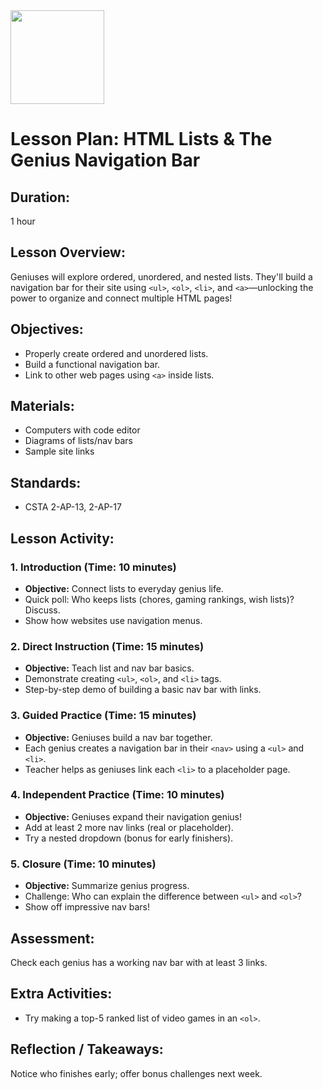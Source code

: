 <img src="https://github.com/Hgp-GeniusLabs/Curriculum/blob/10734f2c827128dde773ea4f266d154d46977866/Org-Wide/Assets/hgp_logo_original.png" width="150"/>

# Lesson Plan: HTML Lists & The Genius Navigation Bar

## **Duration:**
1 hour

## **Lesson Overview:**
Geniuses will explore ordered, unordered, and nested lists. They'll build a navigation bar for their site using `<ul>`, `<ol>`, `<li>`, and `<a>`—unlocking the power to organize and connect multiple HTML pages!

## **Objectives:**
- Properly create ordered and unordered lists.
- Build a functional navigation bar.
- Link to other web pages using `<a>` inside lists.

## **Materials:**
- Computers with code editor
- Diagrams of lists/nav bars
- Sample site links

## **Standards:**
- CSTA 2-AP-13, 2-AP-17

## **Lesson Activity:**

### 1. **Introduction (Time: 10 minutes)**
   - **Objective:** Connect lists to everyday genius life.
   - Quick poll: Who keeps lists (chores, gaming rankings, wish lists)? Discuss.
   - Show how websites use navigation menus.

### 2. **Direct Instruction (Time: 15 minutes)**
   - **Objective:** Teach list and nav bar basics.
   - Demonstrate creating `<ul>`, `<ol>`, and `<li>` tags.
   - Step-by-step demo of building a basic nav bar with links.

### 3. **Guided Practice (Time: 15 minutes)**
   - **Objective:** Geniuses build a nav bar together.
   - Each genius creates a navigation bar in their `<nav>` using a `<ul>` and `<li>`.
   - Teacher helps as geniuses link each `<li>` to a placeholder page.

### 4. **Independent Practice (Time: 10 minutes)**
   - **Objective:** Geniuses expand their navigation genius!
   - Add at least 2 more nav links (real or placeholder).
   - Try a nested dropdown (bonus for early finishers).

### 5. **Closure (Time: 10 minutes)**
   - **Objective:** Summarize genius progress.
   - Challenge: Who can explain the difference between `<ul>` and `<ol>`?
   - Show off impressive nav bars!

## **Assessment:**
Check each genius has a working nav bar with at least 3 links.

## **Extra Activities:**
- Try making a top-5 ranked list of video games in an `<ol>`.

## **Reflection / Takeaways:**
Notice who finishes early; offer bonus challenges next week.
